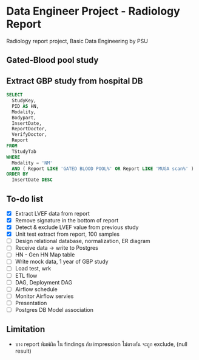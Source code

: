 # Data Engineer Project - Radiology Report

Radiology report project, Basic Data Engineering by PSU

## Gated-Blood pool study

## Extract GBP study from hospital DB

```sql
SELECT
  StudyKey,
  PID AS HN,
  Modality,
  Bodypart,
  InsertDate,
  ReportDoctor,
  VerifyDoctor,
  Report
FROM
  TStudyTab
WHERE
  Modality = 'NM'
  AND ( Report LIKE 'GATED BLOOD POOL%' OR Report LIKE 'MUGA scan%' )
ORDER BY
  InsertDate DESC
```

## To-do list

- [x] Extract LVEF data from report
- [x] Remove signature in the bottom of report
- [x] Detect & exclude LVEF value from previous study
- [x] Unit test extract from report, 100 samples
- [ ] Design relational database, normalization, ER diagram
- [ ] Receive data -> write to Postgres
- [ ] HN - Gen HN Map table
- [ ] Write mock data, 1 year of GBP study
- [ ] Load test, wrk
- [ ] ETL flow
- [ ] DAG, Deployment DAG
- [ ] Airflow schedule
- [ ] Monitor Airflow servies
- [ ] Presentation
- [ ] Postgres DB Model association

## Limitation

- บาง report พิมพ์ผิด ใน findings กับ impression ไม่ตรงกัน จะถูก exclude, (null result)
